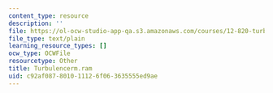 ```yaml
---
content_type: resource
description: ''
file: https://ol-ocw-studio-app-qa.s3.amazonaws.com/courses/12-820-turbulence-in-the-ocean-and-atmosphere-spring-2007/c92af087801011126f063635555ed9ae_Turbulencerm.ram
file_type: text/plain
learning_resource_types: []
ocw_type: OCWFile
resourcetype: Other
title: Turbulencerm.ram
uid: c92af087-8010-1112-6f06-3635555ed9ae
---
```

